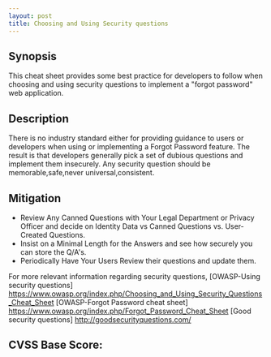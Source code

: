 ```yaml
---
layout: post
title: Choosing and Using Security questions 
---
```

<!---
Using Security questions
-->
Synopsis
---------------
This cheat sheet provides some best practice for developers to follow when choosing and using security questions to implement a "forgot password" web application.

Description
-----------------
There is no industry standard either for providing guidance to users or developers when using or implementing a Forgot Password feature. The result is that developers generally pick a set of dubious questions and implement them insecurely. 
Any security question should be memorable,safe,never universal,consistent.

Mitigation
---------------
* Review Any Canned Questions with Your Legal Department or Privacy Officer and  decide on Identity Data vs Canned Questions vs. User-Created Questions.
*  Insist on a Minimal Length for the Answers  and see how securely you can store the Q/A's.
* Periodically Have Your Users Review their questions and update them.

For more relevant information regarding security questions,
[OWASP-Using security questions] https://www.owasp.org/index.php/Choosing_and_Using_Security_Questions_Cheat_Sheet
[OWASP-Forgot Password cheat sheet] https://www.owasp.org/index.php/Forgot_Password_Cheat_Sheet
[Good security questions] http://goodsecurityquestions.com/


CVSS Base Score:
----------------------------

